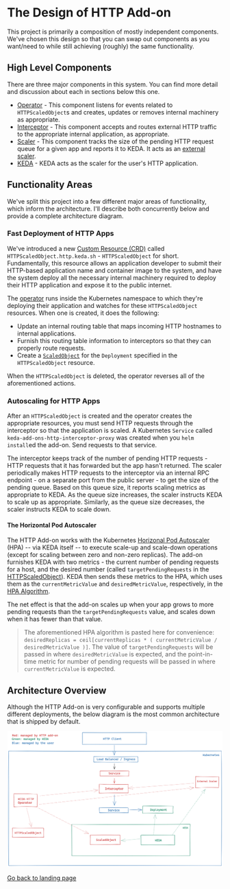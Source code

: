 # The Design of HTTP Add-on

This project is primarily a composition of mostly independent components. We've chosen this design so that you can swap out components as you want/need to while still achieving (roughly) the same functionality.

## High Level Components

There are three major components in this system. You can find more detail and discussion about each in sections below this one.

- [Operator](../operator) - This component listens for events related to `HTTPScaledObject`s and creates, updates or removes internal machinery as appropriate.
- [Interceptor](../interceptor) - This component accepts and routes external HTTP traffic to the appropriate internal application, as appropriate.
- [Scaler](../scaler) - This component tracks the size of the pending HTTP request queue for a given app and reports it to KEDA. It acts as an [external scaler](https://keda.sh/docs/latest/scalers/external-push/).
- [KEDA](https://keda.sh) - KEDA acts as the scaler for the user's HTTP application.

## Functionality Areas

We've split this project into a few different major areas of functionality, which inform the architecture. I'll describe both concurrently below and provide a complete architecture diagram.

### Fast Deployment of HTTP Apps

We've introduced a new [Custom Resource (CRD)](https://kubernetes.io/docs/concepts/extend-kubernetes/api-extension/custom-resources/) called `HTTPScaledObject.http.keda.sh` - `HTTPScaledObject` for short. Fundamentally, this resource allows an application developer to submit their HTTP-based application name and container image to the system, and have the system deploy all the necessary internal machinery required to deploy their HTTP application and expose it to the public internet.

The [operator](../operator) runs inside the Kubernetes namespace to which they're deploying their application and watches for these `HTTPScaledObject` resources. When one is created, it does the following:

- Update an internal routing table that maps incoming HTTP hostnames to internal applications.
- Furnish this routing table information to interceptors so that they can properly route requests.
- Create a [`ScaledObject`](https://keda.sh/docs/latest/concepts/scaling-deployments/#scaledobject-spec) for the `Deployment` specified in the `HTTPScaledObject` resource.

When the `HTTPScaledObject` is deleted, the operator reverses all of the aforementioned actions.

### Autoscaling for HTTP Apps

After an `HTTPScaledObject` is created and the operator creates the appropriate resources, you must send HTTP requests through the interceptor so that the application is scaled. A Kubernetes `Service` called `keda-add-ons-http-interceptor-proxy` was created when you `helm install`ed the add-on. Send requests to that service.

The interceptor keeps track of the number of pending HTTP requests - HTTP requests that it has forwarded but the app hasn't returned. The scaler periodically makes HTTP requests to the interceptor via an internal RPC endpoint - on a separate port from the public server - to get the size of the pending queue. Based on this queue size, it reports scaling metrics as appropriate to KEDA. As the queue size increases, the scaler instructs KEDA to scale up as appropriate. Similarly, as the queue size decreases, the scaler instructs KEDA to scale down.

#### The Horizontal Pod Autoscaler

The HTTP Add-on works with the Kubernetes [Horizonal Pod Autoscaler](https://kubernetes.io/docs/tasks/run-application/horizontal-pod-autoscale/#algorithm-details) (HPA) -- via KEDA itself -- to execute scale-up and scale-down operations (except for scaling between zero and non-zero replicas). The add-on furnishes KEDA with two metrics - the current number of pending requests for a host, and the desired number (called `targetPendingRequests` in the [HTTPScaledObject](./ref/v0.3.0/http_scaled_object.md)). KEDA then sends these metrics to the HPA, which uses them as the `currentMetricValue` and `desiredMetricValue`, respectively, in the [HPA Algorithm](https://kubernetes.io/docs/tasks/run-application/horizontal-pod-autoscale/#algorithm-details).

The net effect is that the add-on scales up when your app grows to more pending requests than the `targetPendingRequests` value, and scales down when it has fewer than that value.

>The aforementioned HPA algorithm is pasted here for convenience: `desiredReplicas = ceil[currentReplicas * ( currentMetricValue / desiredMetricValue )]`. The value of `targetPendingRequests` will be passed in where `desiredMetricValue` is expected, and the point-in-time metric for number of pending requests will be passed in where `currentMetricValue` is expected.

## Architecture Overview

Although the HTTP Add-on is very configurable and supports multiple different deployments, the below diagram is the most common architecture that is shipped by default.

![architecture diagram](./images/arch.png)

[Go back to landing page](./)
